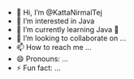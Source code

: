 - 👋 Hi, I’m @KattaNirmalTej
- 👀 I’m interested in Java
- 🌱 I’m currently learning Java 🍵
- 💞️ I’m looking to collaborate on ...
- 📫 How to reach me ...
- 😄 Pronouns: ...
- ⚡ Fun fact: ...

<!---
KattaNirmalTej/KattaNirmalTej is a ✨ special ✨ repository because its `README.md` (this file) appears on your GitHub profile.
You can click the Preview link to take a look at your changes.
--->
